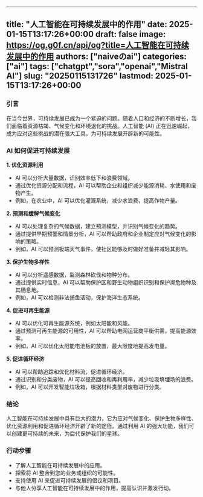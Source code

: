 
---
title: "人工智能在可持续发展中的作用"
date: 2025-01-15T13:17:26+00:00
draft: false
image: https://og.g0f.cn/api/og?title=人工智能在可持续发展中的作用
authors: ["naiveのai"]
categories: ["ai"]
tags: ["chatgpt","sora","openai","Mistral AI"]
slug: "20250115131726"
lastmod: 2025-01-15T13:17:26+00:00
---
### 引言

在当今世界，可持续发展已成为一个紧迫的问题。随着人口和经济的不断增长，我们面临着资源枯竭、气候变化和环境退化的挑战。人工智能 (AI) 正在迅速崛起，成为应对这些挑战的潜在强大工具，为可持续发展开辟新的可能性。

### AI 如何促进可持续发展

**1. 优化资源利用**

* AI 可以分析大量数据，识别效率低下和浪费领域。
* 通过优化资源分配和流程，AI 可以帮助企业和组织减少能源消耗、水使用和废物产生。
* 例如，在农业中，AI 可以优化灌溉系统，减少水浪费，提高作物产量。

**2. 预测和缓解气候变化**

* AI 可以处理复杂的气候数据，建立预测模型，并识别气候变化的趋势。
* 通过提供早期预警和情景分析，AI 可以帮助政府和企业制定应对气候变化的影响的策略。
* 例如，AI 可以预测极端天气事件，使社区能够及时做好准备并减轻其影响。

**3. 保护生物多样性**

* AI 可以分析遥感数据，监测森林砍伐和物种分布。
* 通过提供实时信息，AI 可以帮助保护区和野生动物组织识别和保护濒危物种及其栖息地。
* 例如，AI 可以检测非法捕鱼活动，保护海洋生态系统。

**4. 促进可再生能源**

* AI 可以优化可再生能源系统，例如太阳能和风能。
* 通过预测可再生能源的可用性，AI 可以帮助电网运营商平衡供需，提高能源效率。
* 例如，AI 可以优化太阳能电池板的放置，最大限度地提高发电量。

**5. 促进循环经济**

* AI 可以帮助追踪和优化材料流，促进循环经济。
* 通过识别和分类废物，AI 可以提高回收和再利用率，减少垃圾填埋场的浪费。
* 例如，AI 可以开发智能垃圾箱，根据材料类型对废物进行分类。

### 结论

人工智能在可持续发展中具有巨大的潜力，它为应对气候变化、保护生物多样性、优化资源利用和促进循环经济开辟了新的途径。通过利用 AI 的强大功能，我们可以创建更可持续的未来，为后代保护我们的星球。

### 行动步骤

* 了解人工智能在可持续发展中的应用。
* 探索将 AI 整合到您的业务或组织的可能性。
* 支持使用 AI 来促进可持续发展的倡议和项目。
* 与他人分享人工智能在可持续发展中的作用，提高认识并激发行动。